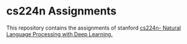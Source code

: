 # cs224n Assignments
This repository contains the assignments of stanford [cs224n- Natural Language Processing with Deep Learning.](http://web.stanford.edu/class/cs224n/)
